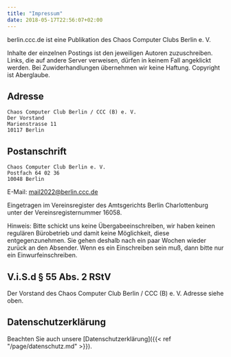 ```yaml
---
title: "Impressum"
date: 2018-05-17T22:56:07+02:00
---
```


berlin.ccc.de ist eine Publikation des Chaos Computer Clubs Berlin e. V.

Inhalte der einzelnen Postings ist den jeweiligen Autoren zuzuschreiben. Links, die auf andere Server verweisen, dürfen in keinem Fall angeklickt werden. Bei Zuwiderhandlungen übernehmen wir keine Haftung. Copyright ist Aberglaube.

## Adresse

```
Chaos Computer Club Berlin / CCC (B) e. V.
Der Vorstand
Marienstrasse 11
10117 Berlin
```

## Postanschrift

```
Chaos Computer Club Berlin e. V.
Postfach 64 02 36
10048 Berlin
```

E-Mail: <mail2022@berlin.ccc.de>

Eingetragen im Vereinsregister des Amtsgerichts Berlin Charlottenburg unter der Vereinsregisternummer 16058.

Hinweis: Bitte schickt uns keine Übergabeeinschreiben, wir haben keinen regulären Bürobetrieb und damit keine Möglichkeit, diese entgegenzunehmen. Sie gehen deshalb nach ein paar Wochen wieder zurück an den Absender. Wenn es ein Einschreiben sein muß, dann bitte nur ein Einwurfeinschreiben.

## V.i.S.d § 55 Abs. 2 RStV

Der Vorstand des Chaos Computer Club Berlin / CCC (B) e. V. Adresse siehe oben.

## Datenschutzerklärung

Beachten Sie auch unsere [Datenschutzerklärung]({{< ref "/page/datenschutz.md" >}}).

